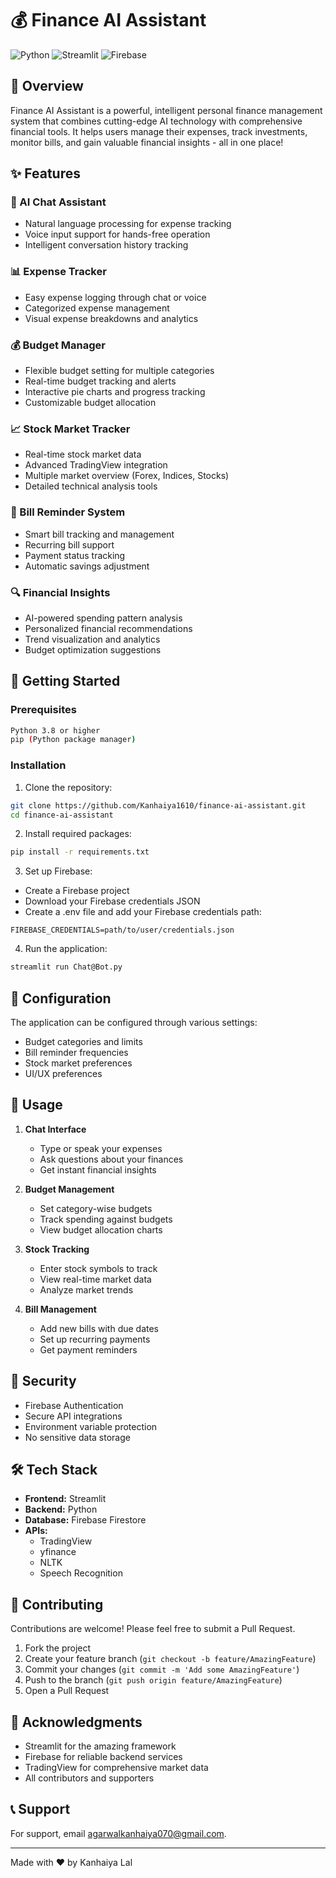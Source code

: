 # 💰 Finance AI Assistant

![Python](https://img.shields.io/badge/Python-3.8%2B-blue)
![Streamlit](https://img.shields.io/badge/Streamlit-1.0%2B-red)
![Firebase](https://img.shields.io/badge/Firebase-Latest-orange)

## 🌟 Overview

Finance AI Assistant is a powerful, intelligent personal finance management system that combines cutting-edge AI technology with comprehensive financial tools. It helps users manage their expenses, track investments, monitor bills, and gain valuable financial insights - all in one place!

## ✨ Features

### 💬 AI Chat Assistant
- Natural language processing for expense tracking
- Voice input support for hands-free operation
- Intelligent conversation history tracking

### 📊 Expense Tracker
- Easy expense logging through chat or voice
- Categorized expense management
- Visual expense breakdowns and analytics

### 💰 Budget Manager
- Flexible budget setting for multiple categories
- Real-time budget tracking and alerts
- Interactive pie charts and progress tracking
- Customizable budget allocation

### 📈 Stock Market Tracker
- Real-time stock market data
- Advanced TradingView integration
- Multiple market overview (Forex, Indices, Stocks)
- Detailed technical analysis tools

### 📅 Bill Reminder System
- Smart bill tracking and management
- Recurring bill support
- Payment status tracking
- Automatic savings adjustment

### 🔍 Financial Insights
- AI-powered spending pattern analysis
- Personalized financial recommendations
- Trend visualization and analytics
- Budget optimization suggestions

## 🚀 Getting Started

### Prerequisites
```bash
Python 3.8 or higher
pip (Python package manager)
```

### Installation

1. Clone the repository:
```bash
git clone https://github.com/Kanhaiya1610/finance-ai-assistant.git
cd finance-ai-assistant
```

2. Install required packages:
```bash
pip install -r requirements.txt
```

3. Set up Firebase:
- Create a Firebase project
- Download your Firebase credentials JSON
- Create a .env file and add your Firebase credentials path:
```
FIREBASE_CREDENTIALS=path/to/user/credentials.json
```

4. Run the application:
```bash
streamlit run Chat@Bot.py
```

## 🔧 Configuration

The application can be configured through various settings:

- Budget categories and limits
- Bill reminder frequencies
- Stock market preferences
- UI/UX preferences

## 🎯 Usage

1. **Chat Interface**
   - Type or speak your expenses
   - Ask questions about your finances
   - Get instant financial insights

2. **Budget Management**
   - Set category-wise budgets
   - Track spending against budgets
   - View budget allocation charts

3. **Stock Tracking**
   - Enter stock symbols to track
   - View real-time market data
   - Analyze market trends

4. **Bill Management**
   - Add new bills with due dates
   - Set up recurring payments
   - Get payment reminders

## 🔐 Security

- Firebase Authentication
- Secure API integrations
- Environment variable protection
- No sensitive data storage

## 🛠️ Tech Stack

- **Frontend:** Streamlit
- **Backend:** Python
- **Database:** Firebase Firestore
- **APIs:** 
  - TradingView
  - yfinance
  - NLTK
  - Speech Recognition

## 📝 Contributing

Contributions are welcome! Please feel free to submit a Pull Request.

1. Fork the project
2. Create your feature branch (`git checkout -b feature/AmazingFeature`)
3. Commit your changes (`git commit -m 'Add some AmazingFeature'`)
4. Push to the branch (`git push origin feature/AmazingFeature`)
5. Open a Pull Request

## 🙏 Acknowledgments

- Streamlit for the amazing framework
- Firebase for reliable backend services
- TradingView for comprehensive market data
- All contributors and supporters

## 📞 Support

For support, email agarwalkanhaiya070@gmail.com.

---

Made with ❤️ by Kanhaiya Lal
